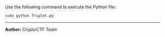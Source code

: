 
Use the following command to execute the Python file:

```bash
sudo python Triplet.py
```
---
**Author:** CryptoCTF Team